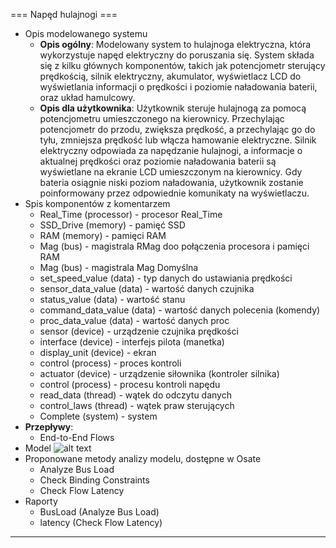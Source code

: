 === Napęd hulajnogi ===

- Opis modelowanego systemu
  - **Opis ogólny**: Modelowany system to hulajnoga elektryczna, która wykorzystuje napęd elektryczny do poruszania się. System składa się z kilku głównych komponentów, takich jak potencjometr sterujący prędkością, silnik elektryczny, akumulator, wyświetlacz LCD do wyświetlania informacji o prędkości i poziomie naładowania baterii, oraz układ hamulcowy.
  - **Opis dla użytkownika**: Użytkownik steruje hulajnogą za pomocą potencjometru umieszczonego na kierownicy. Przechylając potencjometr do przodu, zwiększa prędkość, a przechylając go do tyłu, zmniejsza prędkość lub włącza hamowanie elektryczne. Silnik elektryczny odpowiada za napędzanie hulajnogi, a informacje o aktualnej prędkości oraz poziomie naładowania baterii są wyświetlane na ekranie LCD umieszczonym na kierownicy. Gdy bateria osiągnie niski poziom naładowania, użytkownik zostanie poinformowany przez odpowiednie komunikaty na wyświetlaczu.
- Spis komponentów z komentarzem
  - Real_Time (processor) - procesor Real_Time
  - SSD_Drive (memory) - pamięć SSD
  - RAM (memory) - pamięci RAM
  - Mag (bus) - magistrala RMag doo połączenia procesora i pamięci RAM
  - Mag (bus) - magistrala Mag Domyślna
  - set_speed_value (data) - typ danych do ustawiania prędkości
  - sensor_data_value (data) - wartość danych czujnika
  - status_value (data) - wartość stanu
  - command_data_value (data) - wartość danych polecenia (komendy)
  - proc_data_value (data) - wartość danych proc
  - sensor (device) - urządzenie czujnika prędkości
  - interface (device) - interfejs pilota (manetka)
  - display_unit (device) - ekran
  - control (process) - proces kontroli
  - actuator (device) - urządzenie siłownika (kontroler silnika)
  - control (process) - procesu kontroli napędu
  - read_data (thread) - wątek do odczytu danych
  - control_laws (thread) - wątek praw sterujących
  - Complete (system) - system
- **Przepływy**:
  - End-to-End Flows
- Model ![alt text](https://github.com/jankrk/Systemy-czasu-rzeczywistego-hulajnoga-elektryczna/blob/main/model.png)
- Proponowane metody analizy modelu, dostępne w Osate
  - Analyze Bus Load
  - Check Binding Constraints
  - Check Flow Latency
- Raporty
  - BusLoad (Analyze Bus Load)
  - latency (Check Flow Latency)

---
